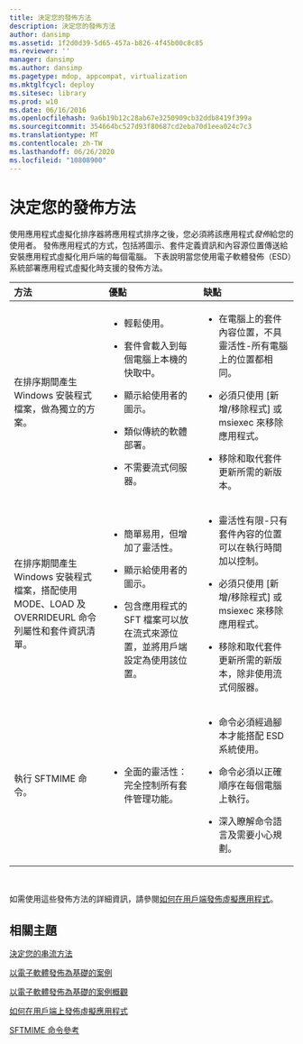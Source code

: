 ```yaml
---
title: 決定您的發佈方法
description: 決定您的發佈方法
author: dansimp
ms.assetid: 1f2d0d39-5d65-457a-b826-4f45b00c8c85
ms.reviewer: ''
manager: dansimp
ms.author: dansimp
ms.pagetype: mdop, appcompat, virtualization
ms.mktglfcycl: deploy
ms.sitesec: library
ms.prod: w10
ms.date: 06/16/2016
ms.openlocfilehash: 9a6b19b12c28ab67e3250909cb32ddb8419f399a
ms.sourcegitcommit: 354664bc527d93f80687cd2eba70d1eea024c7c3
ms.translationtype: MT
ms.contentlocale: zh-TW
ms.lasthandoff: 06/26/2020
ms.locfileid: "10808900"
---
```

# 決定您的發佈方法


使用應用程式虛擬化排序器將應用程式排序之後，您必須將該應用程式*發佈*給您的使用者。 發佈應用程式的方式，包括將圖示、套件定義資訊和內容源位置傳送給安裝應用程式虛擬化用戶端的每個電腦。 下表說明當您使用電子軟體發佈（ESD）系統部署應用程式虛擬化時支援的發佈方法。

<table>
<colgroup>
<col width="33%" />
<col width="33%" />
<col width="33%" />
</colgroup>
<thead>
<tr class="header">
<th align="left">方法</th>
<th align="left">優點</th>
<th align="left">缺點</th>
</tr>
</thead>
<tbody>
<tr class="odd">
<td align="left"><p>在排序期間產生 Windows 安裝程式檔案，做為獨立的方案。</p></td>
<td align="left"><ul>
<li><p>輕鬆使用。</p></li>
<li><p>套件會載入到每個電腦上本機的快取中。</p></li>
<li><p>顯示給使用者的圖示。</p></li>
<li><p>類似傳統的軟體部署。</p></li>
<li><p>不需要流式伺服器。</p></li>
</ul></td>
<td align="left"><ul>
<li><p>在電腦上的套件內容位置，不具靈活性-所有電腦上的位置都相同。</p></li>
<li><p>必須只使用 [新增/移除程式] 或 msiexec 來移除應用程式。</p></li>
<li><p>移除和取代套件更新所需的新版本。</p></li>
</ul></td>
</tr>
<tr class="even">
<td align="left"><p>在排序期間產生 Windows 安裝程式檔案，搭配使用 MODE、LOAD 及 OVERRIDEURL 命令列屬性和套件資訊清單。</p></td>
<td align="left"><ul>
<li><p>簡單易用，但增加了靈活性。</p></li>
<li><p>顯示給使用者的圖示。</p></li>
<li><p>包含應用程式的 SFT 檔案可以放在流式來源位置，並將用戶端設定為使用該位置。</p></li>
</ul></td>
<td align="left"><ul>
<li><p>靈活性有限-只有套件內容的位置可以在執行時間加以控制。</p></li>
<li><p>必須只使用 [新增/移除程式] 或 msiexec 來移除應用程式。</p></li>
<li><p>移除和取代套件更新所需的新版本，除非使用流式伺服器。</p></li>
</ul></td>
</tr>
<tr class="odd">
<td align="left"><p>執行 SFTMIME 命令。</p></td>
<td align="left"><ul>
<li><p>全面的靈活性：完全控制所有套件管理功能。</p></li>
</ul></td>
<td align="left"><ul>
<li><p>命令必須經過腳本才能搭配 ESD 系統使用。</p></li>
<li><p>命令必須以正確順序在每個電腦上執行。</p></li>
<li><p>深入瞭解命令語言及需要小心規劃。</p></li>
</ul></td>
</tr>
</tbody>
</table>

 

如需使用這些發佈方法的詳細資訊，請參閱[如何在用戶端發佈虛擬應用程式](how-to-publish-a-virtual-application-on-the-client.md)。

## 相關主題


[決定您的串流方法](determine-your-streaming-method.md)

[以電子軟體發佈為基礎的案例](electronic-software-distribution-based-scenario.md)

[以電子軟體發佈為基礎的案例概觀](electronic-software-distribution-based-scenario-overview.md)

[如何在用戶端上發佈虛擬應用程式](how-to-publish-a-virtual-application-on-the-client.md)

[SFTMIME 命令參考](sftmime--command-reference.md)

 

 





